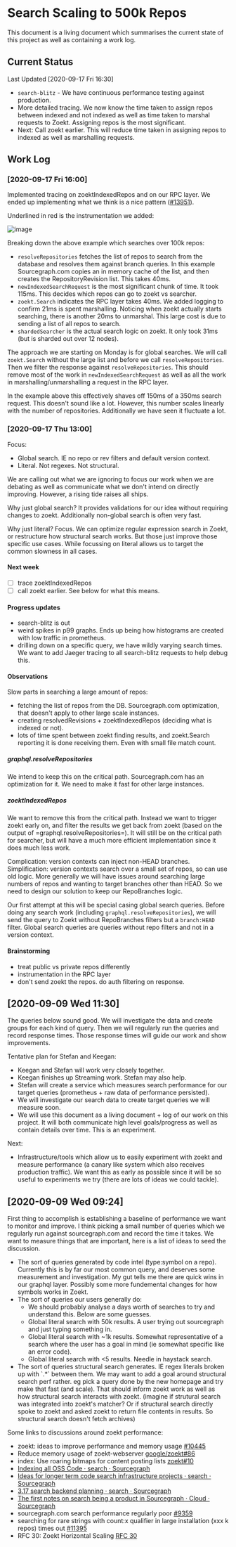 # Search Scaling to 500k Repos

This document is a living document which summarises the current state of this project as well as containing a work log.

## Current Status

Last Updated [2020-09-17 Fri 16:30]

- `search-blitz` - We have continuous performance testing against production.
- More detailed tracing. We now know the time taken to assign repos between
  indexed and not indexed as well as time taken to marshal requests to
  Zoekt. Assigning repos is the most significant.
- Next: Call zoekt earlier. This will reduce time taken in assigning repos to
  indexed as well as marshalling requests.

## Work Log

### [2020-09-17 Fri 16:00]

Implemented tracing on zoektIndexedRepos and on our RPC layer. We ended up
implementing what we think is a nice pattern
([#13951](https://github.com/sourcegraph/sourcegraph/pull/13951)).

Underlined in red is the instrumentation we added:

![image](https://user-images.githubusercontent.com/187831/93611008-08890c80-f9ce-11ea-8613-a8802725acd8.png)

Breaking down the above example which searches over 100k repos:

- `resolveRepositories` fetches the list of repos to search from the database and resolves them against branch queries. In this example Sourcegraph.com copies an in memory cache of the list, and then creates the RepositoryRevision list. This takes 40ms.
- `newIndexedSearchRequest` is the most significant chunk of
  time. It took 115ms. This decides which repos can go to zoekt vs
  searcher.
- `zoekt.Search` indicates the RPC layer takes 40ms. We added logging to confirm 21ms is spent marshalling. Noticing when zoekt actually starts searching, there is another 20ms to unmarshal. This large cost is due to sending a list of all repos to search.
- `shardedSearcher` is the actual search logic on zoekt. It only took 31ms (but is sharded out over 12 nodes).

The approach we are starting on Monday is for global searches. We will call
`zoekt.Search` without the large list and before we call
`resolveRepositories`. Then we filter the response against
`resolveRepositories`. This should remove most of the work in
`newIndexedSearchRequest` as well as all the work in marshalling/unmarshalling a request in
the RPC layer.

In the example above this effectively shaves off 150ms of a 350ms search request. This doesn't sound like a lot. However, this number scales linearly with the number of repositories. Additionally we have seen it fluctuate a lot.

### [2020-09-17 Thu 13:00]

Focus:

- Global search. IE no repo or rev filters and default version context.
- Literal. Not regexes. Not structural.

We are calling out what we are ignoring to focus our work when we are debating as well as communicate what we don't intend on directly improving. However, a rising tide raises all ships.

Why just global search? It provides validations for our idea without requiring changes to zoekt. Additionally non-global search is often very fast.

Why just literal? Focus. We can optimize regular expression search in Zoekt, or restructure how structural search works. But those just improve those specific use cases. While focussing on literal allows us to target the common slowness in all cases.

#### Next week

- [ ] trace zoektIndexedRepos
- [ ] call zoekt earlier. See below for what this means.

#### Progress updates

- search-blitz is out
- weird spikes in p99 graphs. Ends up being how histograms are created with
  low traffic in prometheus.
- drilling down on a specific query, we have wildly varying search times. We
  want to add Jaeger tracing to all search-blitz requests to help debug this.

#### Observations

Slow parts in searching a large amount of repos:

- fetching the list of repos from the DB. Sourcegraph.com optimization, that
  doesn't apply to other large scale instances.
- creating resolvedRevisions + zoektIndexedRepos (deciding what is indexed or
  not).
- lots of time spent between zoekt finding results, and zoekt.Search reporting
  it is done receiving them. Even with small file match count.

##### graphql.resolveRepositories

We intend to keep this on the critical path. Sourcegraph.com has an
optimization for it. We need to make it fast for other large instances.

##### zoektIndexedRepos

We want to remove this from the critical path. Instead we want to trigger
zoekt early on, and filter the results we get back from zoekt (based on the
output of =graphql.resolveRepositories=). It will still be on the critical path for searcher, but will have a much more efficient implementation since it does much less work.

Complication: version contexts can inject non-HEAD branches. Simplification:
version contexts search over a small set of repos, so can use old logic. More
generally we will have issues around searching large numbers of repos and
wanting to target branches other than HEAD. So we need to design our solution
to keep our RepoBranches logic.

Our first attempt at this will be special casing global search queries. Before
doing any search work (including `graphql.resolveRepositories`), we will send
the query to Zoekt without RepoBranches filters but a `branch:HEAD`
filter. Global search queries are queries without repo filters and not in a
version context.

#### Brainstorming

- treat public vs private repos differently
- instrumentation in the RPC layer
- don't send zoekt the repos. do auth filtering on response.

## [2020-09-09 Wed 11:30]

The queries below sound good. We will investigate the data and create groups for each kind of query. Then we will regularly run the queries and record response times. Those response times will guide our work and show improvements.

Tentative plan for Stefan and Keegan:

- Keegan and Stefan will work very closely together.
- Keegan finishes up Streaming work. Stefan may also help.
- Stefan will create a service which measures search performance for our target queries (prometheus + raw data of performance persisted).
- We will investigate our search data to create target queries we will measure soon.
- We will use this document as a living document + log of our work on this project. It will both communicate high level goals/progress as well as contain details over time. This is an experiment.

Next:

- Infrastructure/tools which allow us to easily experiment with zoekt and measure performance (a canary like system which also receives production traffic). We want this as early as possible since it will be so useful to experiments we try (there are lots of ideas we could tackle).

## [2020-09-09 Wed 09:24]

First thing to accomplish is establishing a baseline of performance we want to monitor and improve. I think picking a small number of queries which we regularly run against sourcegraph.com and record the time it takes. We want to measure things that are important, here is a list of ideas to seed the discussion.

- The sort of queries generated by code intel (type:symbol on a repo). Currently this is by far our most common query, and deserves some measurement and investigation. My gut tells me there are quick wins in our graphql layer. Possibly some more fundemental changes for how symbols works in Zoekt.
- The sort of queries our users generally do:
  - We should probably analyse a days worth of searches to try and understand this. Below are some guesses.
  - Global literal search with 50k results. A user trying out sourcegraph and just typing something in.
  - Global literal search with ~1k results. Somewhat representative of a search where the user has a goal in mind (ie somewhat specific like an error code).
  - Global literal search with <5 results. Needle in haystack search.
- The sort of queries structural search generates. IE regex literals broken up with \`.\*\` between them. We may want to add a goal around structural search perf rather. eg pick a query done by the new homepage and try make that fast (and scale). That should inform zoekt work as well as how structural search interacts with zoekt. (imagine if strutural search was integrated into zoekt's matcher? Or if structural search directly spoke to zoekt and asked zoekt to return file contents in results. So structural search doesn't fetch archives)

Some links to discussions around zoekt performance:

- zoekt: ideas to improve performance and memory usage [#10445](https://github.com/sourcegraph/sourcegraph/issues/10445)
- Reduce memory usage of zoekt-webserver [google/zoekt#86](https://github.com/google/zoekt/issues/86)
- index: Use roaring bitmaps for content posting lists [zoekt#10](https://github.com/sourcegraph/zoekt/pull/10)
- [Indexing all OSS Code · search · Sourcegraph](https://github.com/orgs/sourcegraph/teams/search/discussions/3)
- [Ideas for longer term code search infrastructure projects · search · Sourcegraph](https://github.com/orgs/sourcegraph/teams/search/discussions/1)
- [3.17 search backend planning · search · Sourcegraph](https://github.com/orgs/sourcegraph/teams/search/discussions/2)
- [The first notes on search being a product in Sourcegraph · Cloud · Sourcegraph](https://github.com/orgs/sourcegraph/teams/cloud/discussions/2)
- sourcegraph.com search performance regularly poor [#9359](https://github.com/sourcegraph/sourcegraph/issues/9359)
- searching for rare strings with count:x qualifier in large installation (xxx k repos) times out [#11395](https://github.com/sourcegraph/sourcegraph/issues/11395)
- RFC 30: Zoekt Horizontal Scaling [RFC 30](https://docs.google.com/document/d/18w8T_KzYxQye8wg1g01QpMOX4_ERTtbOxMBRYaOEkmk)
